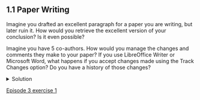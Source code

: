 ## 1.1  Paper Writing

Imagine you drafted an excellent paragraph for a paper you are writing, but later ruin it. How would you retrieve the excellent version of your conclusion? Is it even possible?

Imagine you have 5 co-authors. How would you manage the changes and comments they make to your paper? If you use LibreOffice Writer or Microsoft Word, what happens if you accept changes made using the Track Changes option? Do you have a history of those changes?


<details>
<summary>
  Solution
</summary>
  
Recovering the excellent version is only possible if you created a copy of the old version of the paper. The danger of losing good versions often leads to the problematic workflow illustrated in the PhD Comics cartoon at the top of this page.

Collaborative writing with traditional word processors is cumbersome. Either every collaborator has to work on a document sequentially (slowing down the process of writing), or you have to send out a version to all collaborators and manually merge their comments into your document. The ‘track changes’ or ‘record changes’ option can highlight changes for you and simplifies merging, but as soon as you accept changes you will lose their history. You will then no longer know who suggested that change, why it was suggested, or when it was merged into the rest of the document. Even online word processors like Google Docs or Microsoft Office Online do not fully resolve these problems.

</details>

  [Episode 3 exercise 1](episode3_ex1.md)

